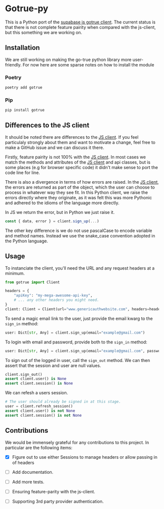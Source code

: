 # Gotrue-py
This is a Python port of the [supabase js gotrue client](https://github.com/supabase/gotrue-js/). The current status is that there is not complete feature pairity when compared with the js-client, but this something we are working on.

## Installation
We are still working on making the go-true python library more user-friendly. For now here are some sparse notes on how to install the module

### Poetry
```bash
poetry add gotrue
```

### Pip
```bash
pip install gotrue
```

## Differences to the JS client
It should be noted there are differences to the [JS client](https://github.com/supabase/gotrue-js/). If you feel particulaly strongly about them and want to motivate a change, feel free to make a GitHub issue and we can discuss it there. 

Firstly, feature pairity is not 100% with the [JS client](https://github.com/supabase/gotrue-js/). In most cases we match the methods and attributes of the [JS client](https://github.com/supabase/gotrue-js/) and api classes, but is some places (e.g for browser specific code) it didn't make sense to port the code line for line.

There is also a divergence in terms of how errors are raised. In the [JS client](https://github.com/supabase/gotrue-js/), the errors are returned as part of the object, which the user can choose to process in whatever way they see fit. In this Python client, we raise the errors directly where they originate, as it was felt this was more Pythonic and adhered to the idioms of the language more directly.

In JS we return the error, but in Python we just raise it.
```js
const { data, error } = client.sign_up(...)
```

The other key difference is we do not use pascalCase to encode variable and method names. Instead we use the snake_case convention adopted in the Python language. 

## Usage
To instanciate the client, you'll need the URL and any request headers at a minimum.
```python
from gotrue import Client

headers = {
    "apiKey": "my-mega-awesome-api-key",
    # ... any other headers you might need.
}
client: Client = Client(url="www.genericauthwebsite.com", headers=headers)
```

To send a magic email link to the user, just provide the email kwarg to the `sign_in` method:
```python
user: Dict[str, Any] = client.sign_up(email="example@gmail.com")
```

To login with email and password, provide both to the `sign_in` method:
```python
user: Dict[str, Any] = client.sign_up(email="example@gmail.com", password="*********")
```

To sign out of the logged in user, call the `sign_out` method. We can then assert that the session and user are null values.
```python
client.sign_out()
assert client.user() is None
assert client.session() is None
```

We can refesh a users session.
```python
# The user should already be signed in at this stage.
user = client.refresh_session()
assert client.user() is not None
assert client.session() is not None
```

## Contributions
We would be immensely grateful for any contributions to this project. In particular are the following items:
- [x] Figure out to use either Sessions to manage headers or allow passing in of headers
- [ ] Add documentation.
- [ ] Add more tests.
- [ ] Ensuring feature-parity with the js-client.
- [ ] Supporting 3rd party provider authentication.

